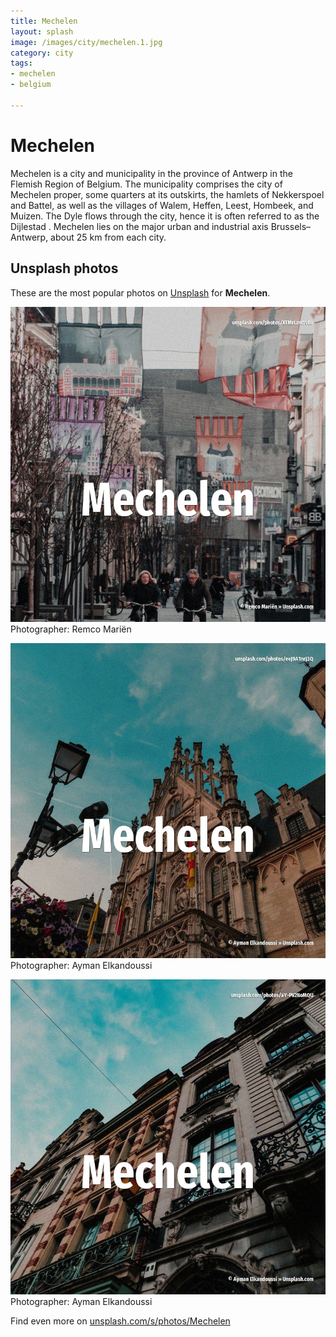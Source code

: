 ```yaml
---
title: Mechelen
layout: splash
image: /images/city/mechelen.1.jpg
category: city
tags:
- mechelen
- belgium

---
```

# Mechelen

Mechelen  is a city and municipality in the province of Antwerp in the Flemish Region of Belgium. The municipality comprises the city of Mechelen proper, some quarters at its outskirts, the hamlets  of Nekkerspoel  and Battel, as well as the villages of Walem, Heffen, Leest, Hombeek, and Muizen. The Dyle  flows through the city, hence it is often referred to as the Dijlestad .  Mechelen lies on the major urban and industrial axis Brussels–Antwerp, about 25 km from each city. 

 
## Unsplash photos
These are the most popular photos on [Unsplash](https://unsplash.com) for **Mechelen**.
 
![Mechelen](/images/city/mechelen.1.jpg)
Photographer:  Remco Mariën
 
![Mechelen](/images/city/mechelen.2.jpg)
Photographer:  Ayman Elkandoussi
 
![Mechelen](/images/city/mechelen.3.jpg)
Photographer:  Ayman Elkandoussi
 
Find even more on [unsplash.com/s/photos/Mechelen](https://unsplash.com/s/photos/Mechelen)
 
